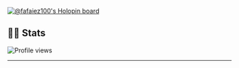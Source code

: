 [![@fafaiez100's Holopin board](https://holopin.me/fafaiez100)](https://holopin.io/@fafaiez100)

## **🧑‍💻 Stats**

![Profile views](https://komarev.com/ghpvc/?username=akhmadfaizabdulloh&color=brightgreen)

---
